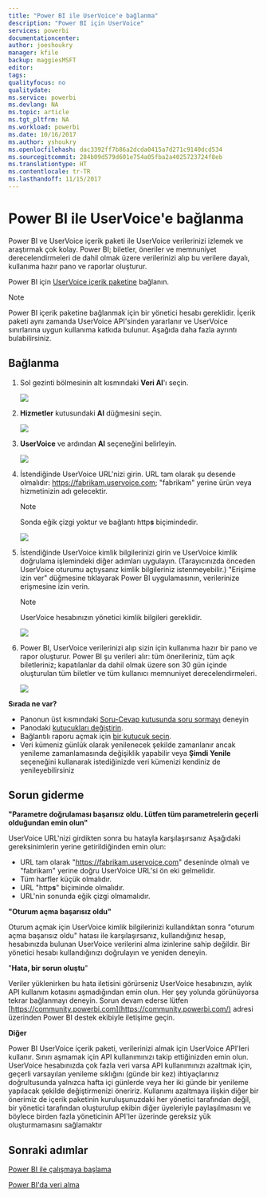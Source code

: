 ```yaml
---
title: "Power BI ile UserVoice'e bağlanma"
description: "Power BI için UserVoice"
services: powerbi
documentationcenter: 
author: joeshoukry
manager: kfile
backup: maggiesMSFT
editor: 
tags: 
qualityfocus: no
qualitydate: 
ms.service: powerbi
ms.devlang: NA
ms.topic: article
ms.tgt_pltfrm: NA
ms.workload: powerbi
ms.date: 10/16/2017
ms.author: yshoukry
ms.openlocfilehash: dac3392ff7b86a2dcda0415a7d271c9140dcd534
ms.sourcegitcommit: 284b09d579d601e754a05fba2a4025723724f8eb
ms.translationtype: HT
ms.contentlocale: tr-TR
ms.lasthandoff: 11/15/2017
---
```

# <a name="connect-to-uservoice-with-power-bi"></a>Power BI ile UserVoice'e bağlanma
Power BI ve UserVoice içerik paketi ile UserVoice verilerinizi izlemek ve araştırmak çok kolay. Power BI; biletler, öneriler ve memnuniyet derecelendirmeleri de dahil olmak üzere verilerinizi alıp bu verilere dayalı, kullanıma hazır pano ve raporlar oluşturur.

Power BI için [UserVoice içerik paketine](https://app.powerbi.com/getdata/services/uservoice) bağlanın.

>[!NOTE]
>Power BI içerik paketine bağlanmak için bir yönetici hesabı gereklidir. İçerik paketi aynı zamanda UserVoice API'sinden yararlanır ve UserVoice sınırlarına uygun kullanıma katkıda bulunur. Aşağıda daha fazla ayrıntı bulabilirsiniz.

## <a name="how-to-connect"></a>Bağlanma
1. Sol gezinti bölmesinin alt kısmındaki **Veri Al**'ı seçin.
   
   ![](media/service-connect-to-uservoice/pbi_getdata.png)
2. **Hizmetler** kutusundaki **Al** düğmesini seçin.
   
   ![](media/service-connect-to-uservoice/pbi_getservices.png) 
3. **UserVoice** ve ardından **Al** seçeneğini belirleyin.
   
   ![](media/service-connect-to-uservoice/uservoice.png)
4. İstendiğinde UserVoice URL'nizi girin. URL tam olarak şu desende olmalıdır: https://fabrikam.uservoice.com; "fabrikam" yerine ürün veya hizmetinizin adı gelecektir.
   
   >[!NOTE]
   >Sonda eğik çizgi yoktur ve bağlantı http**s** biçimindedir.
   
   ![](media/service-connect-to-uservoice/capture.png)
5. İstendiğinde UserVoice kimlik bilgilerinizi girin ve UserVoice kimlik doğrulama işlemindeki diğer adımları uygulayın. (Tarayıcınızda önceden UserVoice oturumu açtıysanız kimlik bilgileriniz istenmeyebilir.) "Erişime izin ver" düğmesine tıklayarak Power BI uygulamasının, verilerinize erişmesine izin verin.
   
   >[!NOTE]
   >UserVoice hesabınızın yönetici kimlik bilgileri gereklidir.
   
   ![](media/service-connect-to-uservoice/capture3.png)
6. Power BI, UserVoice verilerinizi alıp sizin için kullanıma hazır bir pano ve rapor oluşturur. Power BI şu verileri alır: tüm önerileriniz, tüm açık biletleriniz; kapatılanlar da dahil olmak üzere son 30 gün içinde oluşturulan tüm biletler ve tüm kullanıcı memnuniyet derecelendirmeleri.
   
   ![](media/service-connect-to-uservoice/capture4.png)

**Sırada ne var?**

* Panonun üst kısmındaki [Soru-Cevap kutusunda soru sormayı](service-q-and-a.md) deneyin
* Panodaki [kutucukları değiştirin](service-dashboard-edit-tile.md).
* Bağlantılı raporu açmak için [bir kutucuk seçin](service-dashboard-tiles.md).
* Veri kümeniz günlük olarak yenilenecek şekilde zamanlanır ancak yenileme zamanlamasında değişiklik yapabilir veya **Şimdi Yenile** seçeneğini kullanarak istediğinizde veri kümenizi kendiniz de yenileyebilirsiniz

## <a name="troubleshooting"></a>Sorun giderme
**"Parametre doğrulaması başarısız oldu. Lütfen tüm parametrelerin geçerli olduğundan emin olun"**

UserVoice URL'nizi girdikten sonra bu hatayla karşılaşırsanız Aşağıdaki gereksinimlerin yerine getirildiğinden emin olun:

* URL tam olarak "https://fabrikam.uservoice.com" deseninde olmalı ve "fabrikam" yerine doğru UserVoice URL'si ön eki gelmelidir.
* Tüm harfler küçük olmalıdır.
* URL "http**s**" biçiminde olmalıdır.
* URL'nin sonunda eğik çizgi olmamalıdır.

**"Oturum açma başarısız oldu"**

Oturum açmak için UserVoice kimlik bilgilerinizi kullandıktan sonra "oturum açma başarısız oldu" hatası ile karşılaşırsanız, kullandığınız hesap, hesabınızda bulunan UserVoice verilerini alma izinlerine sahip değildir. Bir yönetici hesabı kullandığınızı doğrulayın ve yeniden deneyin.

"**Hata, bir sorun oluştu**"

Veriler yüklenirken bu hata iletisini görürseniz UserVoice hesabınızın, aylık API kullanım kotasını aşmadığından emin olun. Her şey yolunda görünüyorsa tekrar bağlanmayı deneyin. Sorun devam ederse lütfen [https://community.powerbi.com](https://community.powerbi.com/) adresi üzerinden Power BI destek ekibiyle iletişime geçin.

**Diğer**  

Power BI UserVoice içerik paketi, verilerinizi almak için UserVoice API'leri kullanır. Sınırı aşmamak için API kullanımınızı takip ettiğinizden emin olun. UserVoice hesabınızda çok fazla veri varsa API kullanımınızı azaltmak için, geçerli varsayılan yenileme sıklığını (günde bir kez) ihtiyaçlarınız doğrultusunda yalnızca hafta içi günlerde veya her iki günde bir yenileme yapılacak şekilde değiştirmenizi öneririz. Kullanımı azaltmaya ilişkin diğer bir önerimiz de içerik paketinin kuruluşunuzdaki her yönetici tarafından değil, bir yönetici tarafından oluşturulup ekibin diğer üyeleriyle paylaşılmasını ve böylece birden fazla yöneticinin API'ler üzerinde gereksiz yük oluşturmamasını sağlamaktır

## <a name="next-steps"></a>Sonraki adımlar
[Power BI ile çalışmaya başlama](service-get-started.md)

[Power BI'da veri alma](service-get-data.md)

